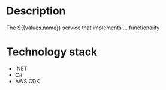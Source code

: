 # Description

The ${{values.name}} service that implements ... functionality

# Technology stack
* .NET
* C#
* AWS CDK

